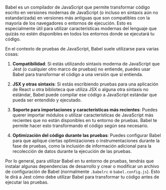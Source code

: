Babel es un compilador de JavaScript que permite transformar código escrito en versiones modernas de JavaScript (o incluso en sintaxis aún no estandarizada) en versiones más antiguas que son compatibles con la mayoría de los navegadores o entornos de ejecución. Esto es especialmente útil para utilizar características modernas del lenguaje que quizás no estén disponibles en todos los entornos donde se ejecutará tu código.

En el contexto de pruebas de JavaScript, Babel suele utilizarse para varias cosas:

1. **Compatibilidad**: Si estás utilizando sintaxis moderna de JavaScript que Jest (o cualquier otro marco de pruebas) no entiende, puedes usar Babel para transformar el código a una versión que sí entienda.

2. **JSX y otras sintaxis**: Si estás escribiendo pruebas para una aplicación de React u otra biblioteca que utiliza JSX o alguna otra sintaxis no estándar, Babel puede compilar ese código a JavaScript estándar que pueda ser entendido y ejecutado.

3. **Soporte para importaciones y características más recientes**: Puedes querer importar módulos o utilizar características de JavaScript más recientes que no están disponibles en tu entorno de pruebas. Babel te permite hacer esto transformando el código según sea necesario.

4. **Optimización del código durante las pruebas**: Puedes configurar Babel para que aplique ciertas optimizaciones o instrumentaciones durante la fase de pruebas, como la inclusión de información adicional para la recolección de datos durante la ejecución de las pruebas.

Por lo general, para utilizar Babel en tu entorno de pruebas, tendrás que instalar algunas dependencias de desarrollo y crear o modificar un archivo de configuración de Babel (normalmente `.babelrc` o `babel.config.js`). Esto le dirá a Jest cómo debe utilizar Babel para transformar tu código antes de ejecutar las pruebas.
